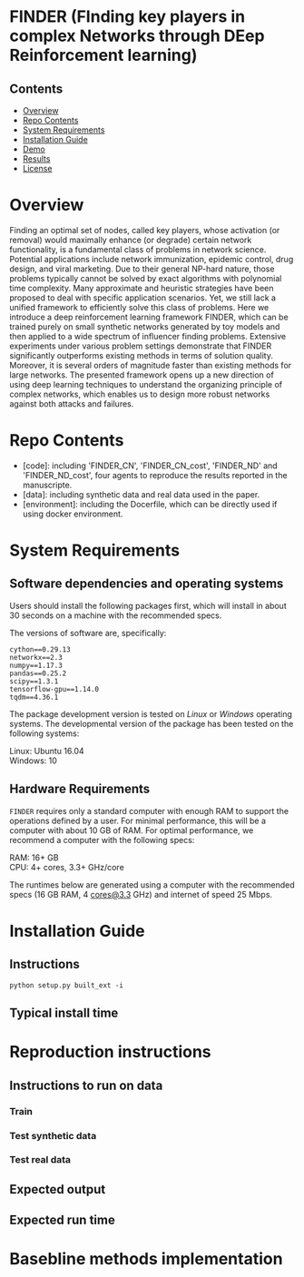 # FINDER (FInding key players in complex Networks through DEep Reinforcement learning)


## Contents

- [Overview](#overview)
- [Repo Contents](#repo-contents)
- [System Requirements](#system-requirements)
- [Installation Guide](#installation-guide)
- [Demo](#demo)
- [Results](#results)
- [License](./LICENSE)

# Overview

Finding an optimal set of nodes, called key players, whose activation (or removal) would maximally enhance (or degrade) certain network functionality, is a fundamental class of problems in network science. Potential applications include network immunization, epidemic control, drug design, and viral marketing. Due to their general NP-hard nature, those problems typically cannot be solved by exact algorithms with polynomial time complexity. Many approximate and heuristic strategies have been proposed to deal with specific application scenarios. Yet, we still lack a unified framework to efficiently solve this class of problems. Here we introduce a deep reinforcement learning framework FINDER, which can be trained purely on small synthetic networks generated by toy models and then applied to a wide spectrum of influencer finding problems. Extensive experiments under various problem settings demonstrate that FINDER significantly outperforms existing methods in terms of solution quality. Moreover, it is several orders of magnitude faster than existing methods for large networks. The presented framework opens up a new direction of using deep learning techniques to understand the organizing principle of complex networks, which enables us to design more robust networks against both attacks and failures. 

# Repo Contents

- [code]: including 'FINDER_CN', 'FINDER_CN_cost', 'FINDER_ND' and 'FINDER_ND_cost', four agents to reproduce the results reported in the manuscripte. 
- [data]: including synthetic data and real data used in the paper.
- [environment]: including the Docerfile, which can be directly used if using docker environment.



# System Requirements

## Software dependencies and operating systems

Users should install the following packages first, which will install in about 30 seconds on a machine with the recommended specs.

The versions of software are, specifically:
```
cython==0.29.13 
networkx==2.3 
numpy==1.17.3 
pandas==0.25.2 
scipy==1.3.1 
tensorflow-gpu==1.14.0 
tqdm==4.36.1
```

The package development version is tested on *Linux* or *Windows* operating systems. The developmental version of the package has been tested on the following systems:

Linux: Ubuntu 16.04  
Windows:  10

## Hardware Requirements

`FINDER` requires only a standard computer with enough RAM to support the operations defined by a user. For minimal performance, this will be a computer with about 10 GB of RAM. For optimal performance, we recommend a computer with the following specs:

RAM: 16+ GB  
CPU: 4+ cores, 3.3+ GHz/core

The runtimes below are generated using a computer with the recommended specs (16 GB RAM, 4 cores@3.3 GHz) and internet of speed 25 Mbps.



# Installation Guide

## Instructions

```
python setup.py built_ext -i
```

## Typical install time


# Reproduction instructions

## Instructions to run on data

### Train

### Test synthetic data

### Test real data


## Expected output

## Expected run time



# Basebline methods implementation

